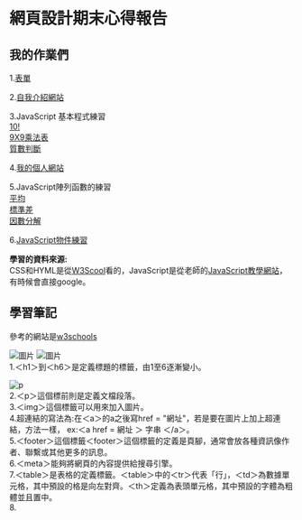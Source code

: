 # 網頁設計期末心得報告

## 我的作業們

1.[表單](https://github.com/jifkavnb0205/wp108b/tree/master/homework/form)  
  
2.[自我介紹網站](https://github.com/jifkavnb0205/wp108b/tree/master/homework/%E8%87%AA%E4%BB%8B)  
  
3.JavaScript 基本程式練習  
[10!](https://github.com/jifkavnb0205/wp108b/blob/master/javascript/10!.js)  
[9X9乘法表](https://github.com/jifkavnb0205/wp108b/blob/master/javascript/jojo%E4%B9%98%E6%B3%95%E8%A1%A8.js)  
[質數判斷](https://github.com/jifkavnb0205/wp108b/blob/master/javascript/prime.js)  
  
4.[我的個人網站](https://github.com/jifkavnb0205/wp108b/tree/master/midtest)  
  
5.JavaScript陣列函數的練習  
[平均](https://github.com/jifkavnb0205/wp108b/blob/master/javascript/1D/aver.js)  
[標準差](https://github.com/jifkavnb0205/wp108b/blob/master/javascript/1D/sd.js)  
[因數分解](https://github.com/jifkavnb0205/wp108b/blob/master/javascript/1D/factor.js)  

6.[JavaScript物件練習](https://github.com/jifkavnb0205/wp108b/tree/master/javascript/object)  
  
**學習的資料來源:**  
CSS和HYML是從[W3Scool](https://www.w3schools.com/)看的，JavaScript是從老師的[JavaScript教學網站](https://misavo.com/blog/%E9%99%B3%E9%8D%BE%E8%AA%A0/%E6%9B%B8%E7%B1%8D/JavaScript/%E5%9F%BA%E7%A4%8E?fbclid=IwAR3UhegANKkxB8ipp4m5_5IsSybGzyf7XgaZ9wb5dzpmINhZo7xEXHP0jjs)，有時候會直接google。
    
## 學習筆記
參考的網站是[w3schools](https://www.w3schools.com/)  
  
![圖片](https://scontent.fkhh1-2.fna.fbcdn.net/v/t1.15752-9/105296025_264173614917870_1890348053333262658_n.png?_nc_cat=107&_nc_sid=b96e70&_nc_ohc=hLaQABx7mIAAX-CqSs8&_nc_ht=scontent.fkhh1-2.fna&oh=bdccfab0052373419d52a7006d7b8e2a&oe=5F1BC04F)
![圖片](https://scontent.fkhh1-2.fna.fbcdn.net/v/t1.15752-9/105388605_370530717253011_7548635058711034814_n.png?_nc_cat=111&_nc_sid=b96e70&_nc_ohc=DsKO3Axzne4AX-zylvR&_nc_ht=scontent.fkhh1-2.fna&oh=4dbe25291eb0472002af138e49311758&oe=5F1ABCE9)  
1.＜h1＞到＜h6＞是定義標題的標籤，由1至6逐漸變小。
  
![p](https://scontent.fkhh1-2.fna.fbcdn.net/v/t1.15752-9/105038342_737283153725880_6318024820403656116_n.png?_nc_cat=108&_nc_sid=b96e70&_nc_ohc=ZDiIIRC9_RMAX9zmdGJ&_nc_ht=scontent.fkhh1-2.fna&oh=a273db0a73a5ef550e67cb3ba531a8da&oe=5F1B2783)  
2.＜p＞這個標前則是定義文檔段落。  
3.＜img＞這個標籤可以用來加入圖片。  
4.超連結的寫法為:在＜a＞的a之後寫href = "網址"，若是要在圖片上加上超連結，方法一樣， 
ex:＜a href = 網址 ＞ 字串 ＜/a＞。  
5.＜footer＞這個標籤＜footer＞這個標籤的定義是頁腳，通常會放各種資訊像作者、聯繫或其他更多的訊息。  
6.＜meta＞能夠將網頁的內容提供給搜尋引擎。  
7.＜table＞是表格的定義標籤。＜table＞中的＜tr＞代表「行」，＜td＞為數據單元格，其中預設的格是向左對齊。＜th＞定義為表頭單元格，其中預設的字體為粗體並且置中。  
8.
